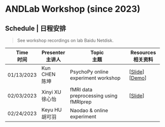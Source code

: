 # ANDLab Workshop (since 2023)

## Schedule | 日程安排

> See workshop recordings on lab Baidu Netdisk.

| Time<br>时间 | Presenter<br>主讲人 | Topic<br>主题 | Resources<br>相关资料 |
| ------------- | ------------- | ------------- | ------------- |
|   01/13/2023  | Kun CHEN<br>陈坤 | PsychoPy online experiment workshop | [[Slide](./workshop_materials/20230113_psychopy%20online%20experiment/Psychopy%20online%20experiment%20workshop.pdf)] [[Demo](./workshop_materials/20230113_psychopy%20online%20experiment/online_experiment_demo)] |
|   02/03/2023  | Xinyi XU<br>徐心怡 | fMRI data preprocessing using fMRIprep | [[Slide](./workshop_materials/20230203_fMRI%20preprocessing%20with%20fMRIPrep/workshop-fmriprep-xinyi0203.pdf)] |
|   02/24/2023  | Keyu HU<br>胡可羽 | Naodao & online experiment |  |
